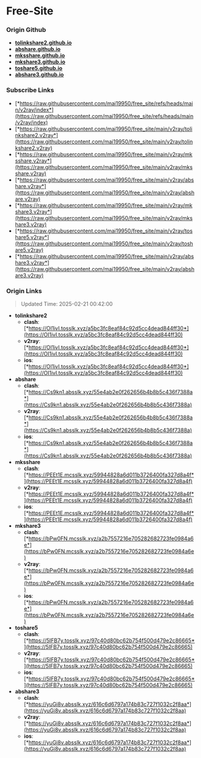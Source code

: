 # Free-Site

### Origin Github

- [**tolinkshare2.github.io**](https://github.com/tolinkshare2/tolinkshare2.github.io)
- [**abshare.github.io**](https://github.com/abshare/abshare.github.io)
- [**mksshare.github.io**](https://github.com/mksshare/mksshare.github.io)
- [**mkshare3.github.io**](https://github.com/mkshare3/mkshare3.github.io)
- [**toshare5.github.io**](https://github.com/toshare5/toshare5.github.io)
- [**abshare3.github.io**](https://github.com/abshare3/abshare3.github.io)

### Subscribe Links

- [*https://raw.githubusercontent.com/mai19950/free_site/refs/heads/main/v2ray/index*](https://raw.githubusercontent.com/mai19950/free_site/refs/heads/main/v2ray/index)
- [*https://raw.githubusercontent.com/mai19950/free_site/main/v2ray/tolinkshare2.v2ray*](https://raw.githubusercontent.com/mai19950/free_site/main/v2ray/tolinkshare2.v2ray)
- [*https://raw.githubusercontent.com/mai19950/free_site/main/v2ray/mksshare.v2ray*](https://raw.githubusercontent.com/mai19950/free_site/main/v2ray/mksshare.v2ray)
- [*https://raw.githubusercontent.com/mai19950/free_site/main/v2ray/abshare.v2ray*](https://raw.githubusercontent.com/mai19950/free_site/main/v2ray/abshare.v2ray)
- [*https://raw.githubusercontent.com/mai19950/free_site/main/v2ray/mkshare3.v2ray*](https://raw.githubusercontent.com/mai19950/free_site/main/v2ray/mkshare3.v2ray)
- [*https://raw.githubusercontent.com/mai19950/free_site/main/v2ray/toshare5.v2ray*](https://raw.githubusercontent.com/mai19950/free_site/main/v2ray/toshare5.v2ray)
- [*https://raw.githubusercontent.com/mai19950/free_site/main/v2ray/abshare3.v2ray*](https://raw.githubusercontent.com/mai19950/free_site/main/v2ray/abshare3.v2ray)

### Origin Links

> Updated Time: 2025-02-21 00:42:00

- **tolinkshare2**
  - **clash**: [*https://OI1ivI.tosslk.xyz/a5bc3fc8eaf84c92d5cc4dead844ff30*](https://OI1ivI.tosslk.xyz/a5bc3fc8eaf84c92d5cc4dead844ff30)
  - **v2ray**: [*https://OI1ivI.tosslk.xyz/a5bc3fc8eaf84c92d5cc4dead844ff30*](https://OI1ivI.tosslk.xyz/a5bc3fc8eaf84c92d5cc4dead844ff30)
  - **ios**: [*https://OI1ivI.tosslk.xyz/a5bc3fc8eaf84c92d5cc4dead844ff30*](https://OI1ivI.tosslk.xyz/a5bc3fc8eaf84c92d5cc4dead844ff30)
- **abshare**
  - **clash**: [*https://Cs9kn1.absslk.xyz/55e4ab2e0f262656b4b8b5c436f7388a*](https://Cs9kn1.absslk.xyz/55e4ab2e0f262656b4b8b5c436f7388a)
  - **v2ray**: [*https://Cs9kn1.absslk.xyz/55e4ab2e0f262656b4b8b5c436f7388a*](https://Cs9kn1.absslk.xyz/55e4ab2e0f262656b4b8b5c436f7388a)
  - **ios**: [*https://Cs9kn1.absslk.xyz/55e4ab2e0f262656b4b8b5c436f7388a*](https://Cs9kn1.absslk.xyz/55e4ab2e0f262656b4b8b5c436f7388a)
- **mksshare**
  - **clash**: [*https://PEEt1E.mcsslk.xyz/59944828a6d011b3726400fa327d8a4f*](https://PEEt1E.mcsslk.xyz/59944828a6d011b3726400fa327d8a4f)
  - **v2ray**: [*https://PEEt1E.mcsslk.xyz/59944828a6d011b3726400fa327d8a4f*](https://PEEt1E.mcsslk.xyz/59944828a6d011b3726400fa327d8a4f)
  - **ios**: [*https://PEEt1E.mcsslk.xyz/59944828a6d011b3726400fa327d8a4f*](https://PEEt1E.mcsslk.xyz/59944828a6d011b3726400fa327d8a4f)
- **mkshare3**
  - **clash**: [*https://bPw0FN.mcsslk.xyz/a2b7557216e705282682723fe0984a6e*](https://bPw0FN.mcsslk.xyz/a2b7557216e705282682723fe0984a6e)
  - **v2ray**: [*https://bPw0FN.mcsslk.xyz/a2b7557216e705282682723fe0984a6e*](https://bPw0FN.mcsslk.xyz/a2b7557216e705282682723fe0984a6e)
  - **ios**: [*https://bPw0FN.mcsslk.xyz/a2b7557216e705282682723fe0984a6e*](https://bPw0FN.mcsslk.xyz/a2b7557216e705282682723fe0984a6e)
- **toshare5**
  - **clash**: [*https://5IFB7y.tosslk.xyz/97c40d80bc62b754f500d479e2c86665*](https://5IFB7y.tosslk.xyz/97c40d80bc62b754f500d479e2c86665)
  - **v2ray**: [*https://5IFB7y.tosslk.xyz/97c40d80bc62b754f500d479e2c86665*](https://5IFB7y.tosslk.xyz/97c40d80bc62b754f500d479e2c86665)
  - **ios**: [*https://5IFB7y.tosslk.xyz/97c40d80bc62b754f500d479e2c86665*](https://5IFB7y.tosslk.xyz/97c40d80bc62b754f500d479e2c86665)
- **abshare3**
  - **clash**: [*https://yuGi8v.absslk.xyz/616c6d6797a174b83c727f1032c2f8aa*](https://yuGi8v.absslk.xyz/616c6d6797a174b83c727f1032c2f8aa)
  - **v2ray**: [*https://yuGi8v.absslk.xyz/616c6d6797a174b83c727f1032c2f8aa*](https://yuGi8v.absslk.xyz/616c6d6797a174b83c727f1032c2f8aa)
  - **ios**: [*https://yuGi8v.absslk.xyz/616c6d6797a174b83c727f1032c2f8aa*](https://yuGi8v.absslk.xyz/616c6d6797a174b83c727f1032c2f8aa)
